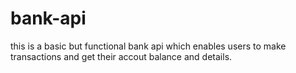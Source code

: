 # bank-api
this is a basic but functional bank api which enables users to make transactions and get their accout balance and details.
